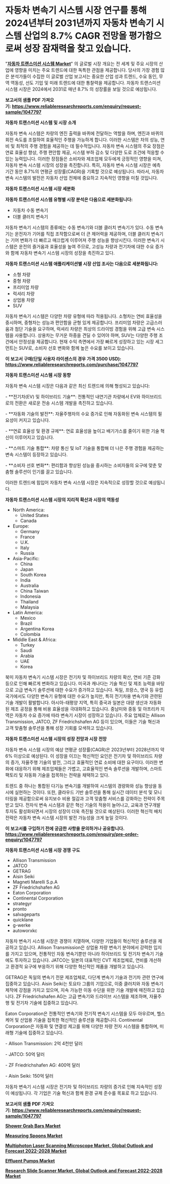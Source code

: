 <p><h1>자동차 변속기 시스템 시장 연구를 통해 2024년부터 2031년까지 자동차 변속기 시스템 산업의 8.7% CAGR 전망을 평가함으로써 성장 잠재력을 찾고 있습니다.</h1></p><p>"<strong><a href="https://www.reliableresearchreports.com/automotive-transmission-systems-r1047797?utm_campaign=106&utm_medium=7&utm_source=Github&utm_content=ia&utm_term=04122024&utm_id=automotive-transmission-systems">자동차 트랜스미션 시스템 Market</a></strong>" 의 글로벌 시장 개요는 전 세계 및 주요 시장의 산업에 영향을 미치는 주요 트렌드에 대한 독특한 관점을 제공합니다. 당사의 가장 경험 많은 분석가들이 수집한 이 글로벌 산업 보고서는 중요한 산업 성과 트렌드, 수요 동인, 무역 역동성, 선도 기업 및 미래 트렌드에 대한 통찰력을 제공합니다. 자동차 트랜스미션 시스템 시장은 2024에서 2031로 매년 8.7% 의 성장률을 보일 것으로 예상됩니다.&nbsp;</p>
<p><strong>보고서의 샘플 PDF 가져오기:&nbsp;<a href="https://www.reliableresearchreports.com/enquiry/request-sample/1047797?utm_campaign=106&utm_medium=7&utm_source=Github&utm_content=ia&utm_term=04122024&utm_id=automotive-transmission-systems">https://www.reliableresearchreports.com/enquiry/request-sample/1047797</a></strong></p>
<p><strong>자동차 트랜스미션 시스템 및 시장 소개</strong></p>
<p><p>자동차 변속 시스템은 차량의 엔진 출력을 바퀴에 전달하는 역할을 하며, 엔진과 바퀴의 회전 속도를 조절하여 효율적인 주행을 가능하게 합니다. 이러한 시스템은 차의 성능, 연비 및 최적의 주행 경험을 제공하는 데 필수적입니다. 자동차 변속 시스템의 주요 장점은 연료 효율성 향상, 주행 편안함 제공, 시스템 부하 감소 및 다양한 도로 조건에 적응할 수 있는 능력입니다. 이러한 장점들은 소비자와 제조업체 모두에게 긍정적인 영향을 미쳐, 자동차 변속 시스템 시장의 성장을 촉진합니다. 특히, 자동차 변속 시스템 시장은 예측 기간 동안 8.7%의 연평균 성장률(CAGR)을 기록할 것으로 예상됩니다. 따라서, 자동차 변속 시스템의 발전은 자동차 산업 전체에 중요하고 지속적인 영향을 미칠 것입니다.</p></p>
<p><strong>자동차 트랜스미션 시스템 시장 세분화</strong></p>
<p><strong>자동차 트랜스미션 시스템 유형별 시장 분석은 다음으로 세분화됩니다:</strong></p>
<p><ul><li>자동차 수동 변속기</li><li>더블 클러치 변속기</li></ul></p>
<p><p>자동차 변속기 시스템의 종류에는 수동 변속기와 더블 클러치 변속기가 있다. 수동 변속기는 운전자가 기어를 직접 조작함으로써 더 큰 제어력을 제공하며, 더블 클러치 변속기는 기어 변화가 더 빠르고 매끄럽게 이루어져 주행 성능을 향상시킨다. 이러한 변속기 시스템은 운전의 즐거움과 효율성을 높여 주므로, 고성능 차량과 전기차에 대한 수요 증가와 함께 자동차 변속기 시스템 시장의 성장을 촉진하고 있다.</p></p>
<p><strong>자동차 트랜스미션 시스템 애플리케이션별 시장 산업 조사는 다음으로 세분화됩니다:</strong></p>
<p><ul><li>소형 차량</li><li>중형 차량</li><li>프리미엄 차량</li><li>럭셔리 차량</li><li>상업용 차량</li><li>SUV</li></ul></p>
<p><p>자동차 변속기 시스템은 다양한 차량 유형에 따라 적용됩니다. 소형차는 연비 효율성을 중시하며, 중형차는 성능과 편안함을 균형 있게 제공합니다. 프리미엄 차량은 고급스러움과 첨단 기술을 요구하며, 럭셔리 차량은 최상의 드라이빙 경험을 위해 고급 변속 시스템을 사용합니다. 상용차는 무거운 하중을 견딜 수 있어야 하며, SUV는 다양한 주행 조건에서 안정성을 제공합니다. 현재 수익 측면에서 가장 빠르게 성장하고 있는 시장 세그먼트는 SUV로, 소비자 선호 변화와 함께 높은 수요를 보이고 있습니다.</p></p>
<p><strong>이 보고서 구매(단일 사용자 라이센스의 경우 가격 3500 USD): <a href="https://www.reliableresearchreports.com/purchase/1047797?utm_campaign=106&utm_medium=7&utm_source=Github&utm_content=ia&utm_term=04122024&utm_id=automotive-transmission-systems">https://www.reliableresearchreports.com/purchase/1047797</a></strong></p>
<p><strong>자동차 트랜스미션 시스템 시장 동향</strong></p>
<p><p>자동차 변속 시스템 시장은 다음과 같은 최신 트렌드에 의해 형성되고 있습니다:</p><p>- **전기차(EV) 및 하이브리드 기술**: 전통적인 내연기관 차량에서 EV와 하이브리드로의 전환은 새로운 전송 시스템 개발을 촉진하고 있습니다.</p><p>- **자동화 기술의 발전**: 자율주행차의 수요 증가로 인해 자동화된 변속 시스템의 필요성이 커지고 있습니다.</p><p>- **연료 효율성 및 환경 규제**: 연료 효율성을 높이고 배기가스를 줄이기 위한 기술 혁신이 이루어지고 있습니다.</p><p>- **스마트 기술 통합**: 차량 통신 및 IoT 기술을 통합해 더 나은 주행 경험을 제공하는 변속 시스템이 등장하고 있습니다.</p><p>- **소비자 선호 변화**: 편리함과 향상된 성능을 중시하는 소비자들의 요구에 맞춘 맞춤형 솔루션이 인기를 끌고 있습니다.</p><p>이러한 트렌드에 힘입어 자동차 변속 시스템 시장은 지속적으로 성장할 것으로 예상됩니다.</p></p>
<p><strong>자동차 트랜스미션 시스템 시장의 지리적 확산과 시장의 역동성</strong></p>
<p><ul>
    <li>
        North America:
        <ul>
            <li>United States</li>
            <li>Canada</li>
        </ul>
    </li>
    <li>
        Europe:
        <ul>
            <li>Germany</li>
            <li>France</li>
            <li>U.K.</li>
            <li>Italy</li>
            <li>Russia</li>
        </ul>
    </li>
    <li>
        Asia-Pacific:
        <ul>
            <li>China</li>
            <li>Japan</li>
            <li>South Korea</li>
            <li>India</li>
            <li>Australia</li>
            <li>China Taiwan</li>
            <li>Indonesia</li>
            <li>Thailand</li>
            <li>Malaysia</li>
        </ul>
    </li>
    <li>
        Latin America:
        <ul>
            <li>Mexico</li>
            <li>Brazil</li>
            <li>Argentina Korea</li>
            <li>Colombia</li>
        </ul>
    </li>
    <li>
        Middle East & Africa:
        <ul>
            <li>Turkey</li>
            <li>Saudi</li>
            <li>Arabia</li>
            <li>UAE</li>
            <li>Korea</li>
        </ul>
    </li>
    </ul></p>
<p><p>북미 자동차 변속기 시스템 시장은 전기차 및 하이브리드 차량의 확산, 연비 기준 강화 등으로 인해 빠르게 변화하고 있습니다. 미국과 캐나다는 기술 혁신 및 제조 능력을 바탕으로 고급 변속기 솔루션에 대한 수요가 증가하고 있습니다. 독일, 프랑스, 영국 등 유럽국가에서도 다양한 변속기 유형에 대한 수요가 높지만, 특히 전기차용 변속기와 관련된 기술 개발이 활발합니다. 아시아-태평양 지역, 특히 중국과 일본은 대량 생산과 자동화된 제조 공정을 통해 비용 효율성을 극대화하고 있습니다. 중남미와 중동 및 아프리카 지역은 자동차 수요 증가에 따라 변속기 시장이 성장하고 있습니다. 주요 업체로는 Allison Transmission, JATCO, ZF Friedrichshafen AG 등이 있으며, 이들은 기술 혁신과 고객 맞춤형 솔루션을 통해 성장 기회를 모색하고 있습니다.</p></p>
<p><strong>자동차 트랜스미션 시스템 시장의 성장 전망과 시장 전망</strong></p>
<p><p>자동차 변속 시스템 시장의 예상 연평균 성장률(CAGR)은 2023년부터 2028년까지 약 6% 이상으로 예상된다. 이 성장을 이끄는 혁신적인 요인은 전기차 및 하이브리드 차량의 증가, 자율주행 기술의 발전, 그리고 효율적인 연료 소비에 대한 요구이다. 이러한 변화에 대응하기 위해 제조업체들은 가볍고, 고효율적인 변속 솔루션을 개발하며, 스마트 팩토리 및 자동화 기술을 접목하는 전략을 채택하고 있다.</p><p>트렌드 중 하나는 통합된 다기능 변속기를 개발하여 시스템의 경량화와 성능 향상을 동시에 실현하는 것이다. 또한, 클라우드 기반 솔루션을 통해 실시간 데이터 분석 및 모니터링을 제공함으로써 유지보수 비용 절감과 고객 맞춤형 서비스를 강화하는 전략이 주목받고 있다. 전자식 변속 시스템과 같은 혁신 기술의 적용이 늘어나고, 교육과 연구개발 투자도 활성화되면서 시장의 성장이 더욱 촉진될 것으로 예상된다. 이러한 혁신적 배치 전략은 자동차 변속 시스템 시장의 발전 가능성을 크게 높일 것이다.</p></p>
<p><strong>이 보고서를 구입하기 전에 궁금한 사항을 문의하거나 공유합니다. <a href="https://www.reliableresearchreports.com/enquiry/pre-order-enquiry/1047797?utm_campaign=106&utm_medium=7&utm_source=Github&utm_content=ia&utm_term=04122024&utm_id=automotive-transmission-systems">https://www.reliableresearchreports.com/enquiry/pre-order-enquiry/1047797</a></strong></p>
<p><strong>자동차 트랜스미션 시스템 시장 경쟁 구도</strong></p>
<p><ul><li>Allison Transmission</li><li>JATCO</li><li>GETRAG</li><li>Aisin Seiki</li><li>Magneti Marelli S.p.A</li><li>ZF Friedrichshafen AG</li><li>Eaton Corporation</li><li>Continental Corporation</li><li>strategyr</li><li>pronto</li><li>salvageparts</li><li>quicklane</li><li>g-werke</li><li>autoworxkc</li></ul></p>
<p><p>자동차 변속기 시스템 시장은 경쟁이 치열하며, 다양한 기업들이 혁신적인 솔루션을 제공하고 있습니다. Allison Transmission은 상업용 차량 변속기 분야에서 강력한 입지를 가지고 있으며, 전통적인 자동 변속기뿐만 아니라 하이브리드 및 전기차 변속기 기술에도 투자하고 있습니다. JATCO는 일본의 대표적인 CVT 제조업체로, 연비를 개선하고 환경적 요구에 부응하기 위해 다양한 혁신적인 제품을 개발하고 있습니다.</p><p>GETRAG은 독일의 변속기 전문 제조업체로, 다단계 변속기 기술과 전기차 관련 연구에 집중하고 있습니다. Aisin Seiki는 토요타 그룹의 기업으로, 이중 클러치와 자동 변속기 제작에 강점을 가지고 있으며, 지속 가능한 이동 수단을 위한 기술 개발에 매진하고 있습니다. ZF Friedrichshafen AG는 고급 변속기와 드라이브 시스템을 제조하며, 자율주행 및 전기차 기술에 집중하고 있습니다.</p><p>Eaton Corporation은 전통적인 변속기와 전기적 변속기 시스템을 모두 아우르며, 헬스케어 및 산업용 기술을 접목한 혁신적인 솔루션을 제공합니다. Continental Corporation은 자동화 및 연결성 제고를 위해 다양한 차량 전자 시스템을 통합하며, 미래형 기술에 집중하고 있습니다.</p><p>- Allison Transmission: 2억 4천만 달러</p><p>- JATCO: 50억 달러</p><p>- ZF Friedrichshafen AG: 400억 달러</p><p>- Aisin Seiki: 150억 달러</p><p>자동차 변속기 시스템 시장은 전기차 및 하이브리드 차량의 증가로 인해 지속적인 성장이 예상됩니다. 각 기업은 기술 혁신과 함께 환경 규제 준수를 목표로 하고 있습니다.</p></p>
<p><strong>보고서의 샘플 PDF 가져오기:&nbsp;<a href="https://www.reliableresearchreports.com/enquiry/request-sample/1047797?utm_campaign=106&utm_medium=7&utm_source=Github&utm_content=ia&utm_term=04122024&utm_id=automotive-transmission-systems">https://www.reliableresearchreports.com/enquiry/request-sample/1047797</a></strong></p>
<p><strong><p><a href="https://issuu.com/reportprime-2/docs/shower-grab-bars-market-size-2030.pptx?utm_campaign=106&utm_medium=7&utm_source=Github&utm_content=ia&utm_term=04122024&utm_id=automotive-transmission-systems">Shower Grab Bars Market</a></p><p><a href="https://www.linkedin.com/pulse/comprehensive-measuring-spoons-market-report-regional-analysis-2xkrc?utm_campaign=106&utm_medium=7&utm_source=Github&utm_content=ia&utm_term=04122024&utm_id=automotive-transmission-systems">Measuring Spoons Market</a></p><p><a href="https://github.com/nathandecarvalho/Market-Research-Report-List-5/blob/main/multiphoton-laser-scanning-microscope-market-global-outlook-and-forecast-2022-2028-market.md?utm_campaign=106&utm_medium=7&utm_source=Github&utm_content=ia&utm_term=04122024&utm_id=automotive-transmission-systems">Multiphoton Laser Scanning Microscope Market, Global Outlook and Forecast 2022-2028 Market</a></p><p><a href="https://www.linkedin.com/pulse/effluent-pumps-market-growth-study-projects-future-cagr-97-hwrtc?utm_campaign=106&utm_medium=7&utm_source=Github&utm_content=ia&utm_term=04122024&utm_id=automotive-transmission-systems">Effluent Pumps Market</a></p><p><a href="https://github.com/DixieGrimes/Market-Research-Report-List-1/blob/main/research-slide-scanner-market-global-outlook-and-forecast-2022-2028-market.md?utm_campaign=106&utm_medium=7&utm_source=Github&utm_content=ia&utm_term=04122024&utm_id=automotive-transmission-systems">Research Slide Scanner Market, Global Outlook and Forecast 2022-2028 Market</a></p></strong></p>
<p></p>